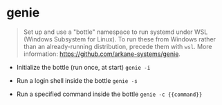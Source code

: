 # genie
> Set up and use a "bottle" namespace to run systemd under WSL (Windows Subsystem for Linux).
> To run these from Windows rather than an already-running distribution, precede them with `wsl`.
> More information: <https://github.com/arkane-systems/genie>.

- Initialize the bottle (run once, at start)
`genie -i`

- Run a login shell inside the bottle
`genie -s`

- Run a specified command inside the bottle
`genie -c {{command}}`
